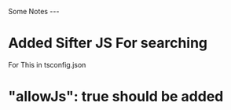 Some Notes ---

# Added Sifter JS For searching

For This in tsconfig.json
# "allowJs": true should be added